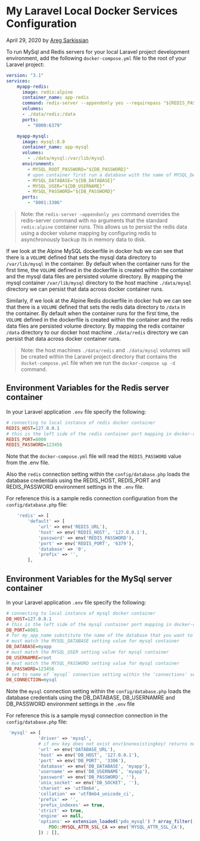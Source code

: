 # My Laravel Local Docker Services Configuration

April 29, 2020 by [Areg Sarkissian](https://aregsar.com/about)

To run MySql and Redis servers for your local Laravel project development environment, add the following `docker-compose.yml` file to the root of your Laravel project:

```yaml
version: "3.1"
services:
    myapp-redis:
      image: redis:alpine
      container_name: app-redis
      command: redis-server --appendonly yes --requirepass "${REDIS_PASSWORD}"
      volumes:
      - ./data/redis:/data
      ports:
        - "8000:6379"

    myapp-mysql:
      image: mysql:8.0
      container_name: app-mysql
      volumes:
        - ./data/mysql:/var/lib/mysql
      environment:
        - MYSQL_ROOT_PASSWORD="${DB_PASSWORD}"
        # upon container first run a database with the name of MYSQL_DATABASE setting will be created
        - MYSQL_DATABASE="${DB_DATABASE}"
        - MYSQL_USER="${DB_USERNAME}"
        - MYSQL_PASSWORD="${DB_PASSWORD}"
      ports:
        - "8001:3306"
```

> Note: the `redis-server –appendonly yes` command overrides the redis-server command with no arguments that the standard `redis:alpine` container runs. This allows us to persist the redis data using a docker volume mapping by configuring redis to asynchronously backup its in memory data to disk.

If we look at the Alpine MySQL dockerfile in docker hub we can see that there is a `VOLUME` defined that sets the mysql data directory to `/var/lib/mysql` in the container.
By default when the container runs for the first time, the `VOLUME` defined in the dockerfile is created within the container and the mysql data files are persisted volume directory.
By mapping the mysql container `/var/lib/mysql` directory to the host machine `./data/mysql` directory we can persist that data across docker container runs.

Similarly, if we look at the Alpine Redis dockerfile in docker hub we can see that there is a `VOLUME` defined that sets the redis data directory to `/data` in the container.
By default when the container runs for the first time, the `VOLUME` defined in the dockerfile is created within the container and the redis data files are persisted volume directory.
By mapping the redis container `/data` directory to our docker host machine `./data/redis` directory we can persist that data across docker container runs.

> Note: the host machines `./data/redis` and `./data/mysql` volumes will be created within the Laravel project directory that contains the `docket-compose.yml` file when we run the `docker-compose up -d` command.

## Environment Variables for the Redis server container

In your Laravel application `.env` file specify the following:

```ini
# connecting to local instance of redis docker container
REDIS_HOST=127.0.0.1
# this is the left side of the redis container port mapping in docker-compose.yml file
REDIS_PORT=8000
REDIS_PASSWORD=123456
```

Note that the `docker-compose.yml` file will read the `REDIS_PASSWORD` value from the .env file.

Also the `redis` connection setting within the `config/database.php` loads the database credentials using the REDIS_HOST, REDIS_PORT and REDIS_PASSWORD environment settings in the `.env` file.

For reference this is a sample redis connection configuration from the `config/database.php` file:

```php
    'redis' => [
        'default' => [
            'url' => env('REDIS_URL'),
            'host' => env('REDIS_HOST', '127.0.0.1'),
            'password' => env('REDIS_PASSWORD'),
            'port' => env('REDIS_PORT', '6379'),
            'database' => '0',
            'prefix' => '',
        ],
```

## Environment Variables for the MySql server container

In your Laravel application `.env` file specify the following:

```ini
# connecting to local instance of mysql docker container
DB_HOST=127.0.0.1
# this is the left side of the mysql container port mapping in docker-compose.yml file
DB_PORT=8001
# for my_app_name substitute the name of the database that you want to connect to.
# must match the MYSQL_DATABASE setting value for mysql container
DB_DATABASE=myapp
# must match the MYSQL_USER setting value for mysql container
DB_USERNAMRE=root
# must match the MYSQL_PASSWORD setting value for mysql container
DB_PASSWORD=123456
# set to name of `mysql` connection setting within the 'connections' setting in config/database.php
DB_CONNECTION=mysql
```

Note the `mysql` connection setting within the `config/database.php` loads the database credentials using the DB_DATABASE, DB_USERNAMRE and DB_PASSWORD environment settings in the `.env` file

For reference this is a sample mysql connection connection in the `config/database.php` file:

```php
 'mysql' => [
            'driver' => 'mysql',
            # if env key does not exist env($nonexistingkey) returns null by default  
            'url' => env('DATABASE_URL'),
            'host' => env('DB_HOST', '127.0.0.1'),
            'port' => env('DB_PORT', '3306'),
            'database' => env('DB_DATABASE', 'myapp'),
            'username' => env('DB_USERNAME', 'myapp'),
            'password' => env('DB_PASSWORD', ''),
            'unix_socket' => env('DB_SOCKET', ''),
            'charset' => 'utf8mb4',
            'collation' => 'utf8mb4_unicode_ci',
            'prefix' => '',
            'prefix_indexes' => true,
            'strict' => true,
            'engine' => null,
            'options' => extension_loaded('pdo_mysql') ? array_filter([
                PDO::MYSQL_ATTR_SSL_CA => env('MYSQL_ATTR_SSL_CA'),
            ]) : [],
```
